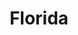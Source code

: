 ---
title: "Florida"
hashtag: florida
borders:
  - Alabama
  - Atlantic Ocean
  - Georgia
  - Gulf of Mexico
tags:
  - State
  - United States
---